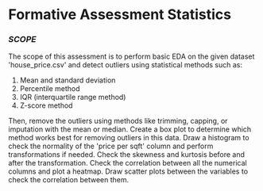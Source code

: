 # Formative Assessment Statistics

### *SCOPE*
The scope of this assessment is to perform basic EDA on the given dataset 'house_price.csv' and detect outliers using statistical methods such as:

1. Mean and standard deviation
2. Percentile method
3. IQR (interquartile range method)
4. Z-score method

Then, remove the outliers using methods like trimming, capping, or imputation with the mean or median. Create a box plot to determine which method works best for removing outliers in this data. Draw a histogram to check the normality of the 'price per sqft' column and perform transformations if needed. Check the skewness and kurtosis before and after the transformation. Check the correlation between all the numerical columns and plot a heatmap. Draw scatter plots between the variables to check the correlation between them.


